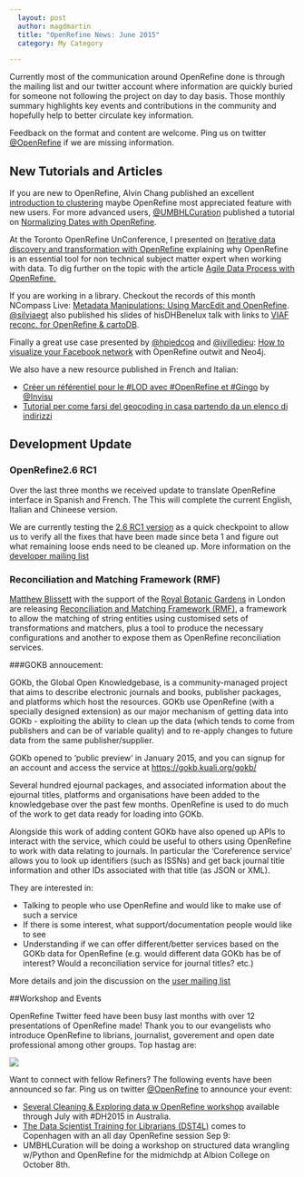 ```yaml
---
  layout: post
  author: magdmartin
  title: "OpenRefine News: June 2015"
  category: My Category

---
```


Currently most of the communication around OpenRefine done is through the mailing list and our twitter account where information are quickly buried for someone not following the project on day to day basis. Those monthly summary highlights key events and contributions in the community and hopefully help to better circulate key information. 

Feedback on the format and content are welcome. Ping us on twitter [@OpenRefine](http://twitter.com/OpenRefine) if we are missing information.

## New Tutorials and Articles

If you are new to OpenRefine, Alvin Chang published an excellent [introduction to clustering](http://trendct.org/2015/04/24/john-jonathan-and-johnny-how-to-merge-them-in-open-refine/) maybe OpenRefine most appreciated feature with new users. For more advanced users, [@UMBHLCuration](http://twitter.com/UMBHLCuration) published a tutorial on [Normalizing Dates with OpenRefine](http://archival-integration.blogspot.ca/2015/06/normalizing-dates-with-openrefine.html).

At the Toronto OpenRefine UnConference, I presented on [Iterative data discovery and transformation with OpenRefine](http://www.slideshare.net/MartinMagdinier/iterative-data-discovery-and-transformation-with-open-refine) explaining why OpenRefine is an essential tool for non technical subject matter expert when working with data. To dig further on the topic with the article [Agile Data Process with OpenRefine.](http://ow.ly/OMC6X) 

If you are working in a library. Checkout the records of this month NCompass Live: [Metadata Manipulations: Using MarcEdit and OpenRefine](http://nlc.nebraska.gov/scripts/calendar/eventshow.asp?ProgID=14290). [@silviaegt](http://twitter.com/silviaegt) also published his slides of hisDHBenelux talk with links to [VIAF reconc. for OpenRefine & cartoDB](https://prezi.com/atejujdtq8g9/literary-constellations/).

Finally a great use case presented by [@hpiedcoq](http://twitter.com/hpiedcoq) and [@jvilledieu](http://twitter.com/jvilledieu): [How to visualize your Facebook network](http://ow.ly/OkxZG) with OpenRefine outwit and Neo4j.


We also have a new resource published in French and Italian:

* [Créer un référentiel pour le #LOD avec #OpenRefine et #Gingo](http://t.co/npSEf6TJH8) by [@Invisu](http://twitter.com/) 
* [Tutorial per come farsi del geocoding in casa partendo da un elenco di indirizzi](http://ow.ly/NOxBi)

## Development Update

### OpenRefine2.6 RC1

Over the last three months we received update to translate OpenRefine interface in Spanish and French. The  This will complete the current English, Italian and Chineese version. 

We are currently testing the [2.6 RC1 version](https://github.com/OpenRefine/OpenRefine/releases/tag/v2.6-rc1) as a quick checkpoint to allow us to verify all the fixes that have been made since beta 1 and figure out what remaining loose ends need to be cleaned up. More information on the [developer mailing list](https://groups.google.com/d/msg/openrefine-dev/eip_ikUiNvA/voPoHqkuS0EJ)

### Reconciliation and Matching Framework (RMF)

[Matthew Blissett](https://github.com/MattBlissett) with the support of the [Royal Botanic Gardens](http://www.kew.org/) in London are releasing [Reconciliation and Matching Framework (RMF)](https://github.com/RBGKew/Reconciliation-and-Matching-Framework), a framework to allow the matching of string entities using customised sets of transformations and matchers, plus a tool to produce the necessary configurations and another to expose them as OpenRefine reconciliation services. 



###GOKB annoucement:

GOKb, the Global Open Knowledgebase, is a community-managed project that aims to describe electronic journals and books, publisher packages, and platforms which host the resources. GOKb use OpenRefine (with a specially designed extension) as our major mechanism of getting data into GOKb - exploiting the ability to clean up the data (which tends to come from publishers and can be of variable quality) and to re-apply changes to future data from the same publisher/supplier.

GOKb opened to ‘public preview’ in January 2015, and you can signup for an account and access the service at https://gokb.kuali.org/gokb/

Several hundred ejournal packages, and associated information about the ejournal titles, platforms and organisations have been added to the knowledgebase over the past few months. OpenRefine is used to do much of the work to get data ready for loading into GOKb.

Alongside this work of adding content GOKb have also opened up APIs to interact with the service, which could be useful to others using OpenRefine to work with data relating to journals. In particular the ‘Coreference service’ allows you to look up identifiers (such as ISSNs) and get back journal title information and other IDs associated with that title (as JSON or XML).

They are interested in:

* Talking to people who use OpenRefine and would like to make use of such a service
* If there is some interest, what support/documentation people would like to see
* Understanding if we can offer different/better services based on the GOKb data for OpenRefine (e.g. would different data GOKb has be of interest? Would a reconciliation service for journal titles? etc.)

More details and join the discussion on the [user mailing list](https://groups.google.com/d/msg/openrefine/c_BM4H9jk2o/x4ED1VB_WwUJ)


##Workshop and Events

OpenRefine Twitter feed have been busy last months with over 12 presentations of OpenRefine made! Thank you to our evangelists who introduce OpenRefine to librians, journalist, goverement and open date professional among other groups. Top hastag are: 

<a href="http://3.bp.blogspot.com/-T8LGwAEz3YQ/VZQvLSKD9NI/AAAAAAAANKE/j8k6PoN6YZM/s1600/news-june2015.png"><img src="http://3.bp.blogspot.com/-T8LGwAEz3YQ/VZQvLSKD9NI/AAAAAAAANKE/j8k6PoN6YZM/s1600/news-june2015.png" class="inset" /></a>

Want to connect with fellow Refiners? The following events have been announced so far. Ping us on twitter [@OpenRefine](http://twitter.com/) to announce your event:

* [Several Cleaning & Exploring data w OpenRefine workshop](http://tinyurl.com/nsjrhmm) available through July with #DH2015 in Australia. 
* [The Data Scientist Training for Librarians (DST4L)](http://ow.ly/NOxgm) comes to Copenhagen with an all day OpenRefine session Sep 9: 
* UMBHLCuration will be doing a workshop on structured data wrangling w/Python and OpenRefine for the midmichdp at Albion College on October 8th.